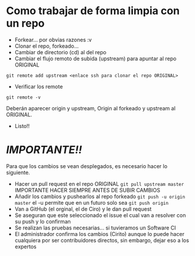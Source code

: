 # Como trabajar de forma limpia con un repo

+ Forkear... por obvias razones :v
+ Clonar el repo, forkeado...
+ Cambiar de directorio (cd) al del repo
+ Cambiar el flujo remoto de subida (upstream) para apuntar al repo ORIGINAL
```
git remote add upstream <enlace ssh para clonar el repo ORIGINAL>
```
+ Verificar los remote
```
git remote -v
```
Deberán aparecer origin y upstream, Origin al forkeado y upstream al ORIGINAL.
+ Listo!!
# ***IMPORTANTE!!***
Para que los cambios se vean desplegados, es necesario hacer lo siguiente.
+ Hacer un pull request en el repo ORIGINAL `git pull upstream master` IMPORTANTE HACER SIEMPRE ANTES DE SUBIR CAMBIOS
+ Añadir los cambios y pushearlos al repo forkeado
`git push -u origin master` el -u permite que en un futuro solo sea `git push origin`
+ Van a GitHub (el orginal, el de Ciro) y le dan pull request
+ Se aseguran que este seleccionado el issue el cual van a resolver con su push y lo confirman
+ Se realizan las pruebas necesarias... si tuvieramos un Software CI
+ El administrador confirma los cambios (Cirito) aunque lo puede hacer cualquiera por ser contribuidores directos, sin embargo, dejar eso a los expertos
